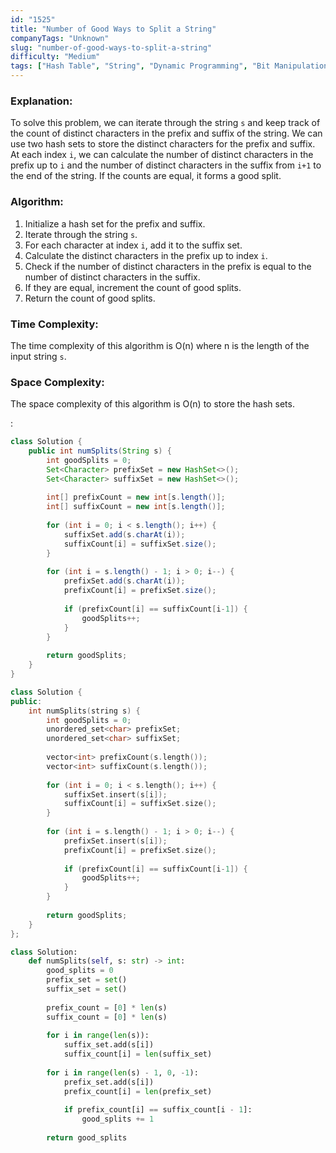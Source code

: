 ```yaml
---
id: "1525"
title: "Number of Good Ways to Split a String"
companyTags: "Unknown"
slug: "number-of-good-ways-to-split-a-string"
difficulty: "Medium"
tags: ["Hash Table", "String", "Dynamic Programming", "Bit Manipulation"]
---
```


### Explanation:
To solve this problem, we can iterate through the string `s` and keep track of the count of distinct characters in the prefix and suffix of the string. We can use two hash sets to store the distinct characters for the prefix and suffix. At each index `i`, we can calculate the number of distinct characters in the prefix up to `i` and the number of distinct characters in the suffix from `i+1` to the end of the string. If the counts are equal, it forms a good split.

### Algorithm:
1. Initialize a hash set for the prefix and suffix.
2. Iterate through the string `s`.
3. For each character at index `i`, add it to the suffix set.
4. Calculate the distinct characters in the prefix up to index `i`.
5. Check if the number of distinct characters in the prefix is equal to the number of distinct characters in the suffix.
6. If they are equal, increment the count of good splits.
7. Return the count of good splits.

### Time Complexity:
The time complexity of this algorithm is O(n) where n is the length of the input string `s`.

### Space Complexity:
The space complexity of this algorithm is O(n) to store the hash sets.

:

```java
class Solution {
    public int numSplits(String s) {
        int goodSplits = 0;
        Set<Character> prefixSet = new HashSet<>();
        Set<Character> suffixSet = new HashSet<>();
        
        int[] prefixCount = new int[s.length()];
        int[] suffixCount = new int[s.length()];
        
        for (int i = 0; i < s.length(); i++) {
            suffixSet.add(s.charAt(i));
            suffixCount[i] = suffixSet.size();
        }
        
        for (int i = s.length() - 1; i > 0; i--) {
            prefixSet.add(s.charAt(i));
            prefixCount[i] = prefixSet.size();
            
            if (prefixCount[i] == suffixCount[i-1]) {
                goodSplits++;
            }
        }
        
        return goodSplits;
    }
}
```

```cpp
class Solution {
public:
    int numSplits(string s) {
        int goodSplits = 0;
        unordered_set<char> prefixSet;
        unordered_set<char> suffixSet;
        
        vector<int> prefixCount(s.length());
        vector<int> suffixCount(s.length());
        
        for (int i = 0; i < s.length(); i++) {
            suffixSet.insert(s[i]);
            suffixCount[i] = suffixSet.size();
        }
        
        for (int i = s.length() - 1; i > 0; i--) {
            prefixSet.insert(s[i]);
            prefixCount[i] = prefixSet.size();
            
            if (prefixCount[i] == suffixCount[i-1]) {
                goodSplits++;
            }
        }
        
        return goodSplits;
    }
};
```

```python
class Solution:
    def numSplits(self, s: str) -> int:
        good_splits = 0
        prefix_set = set()
        suffix_set = set()
        
        prefix_count = [0] * len(s)
        suffix_count = [0] * len(s)
        
        for i in range(len(s)):
            suffix_set.add(s[i])
            suffix_count[i] = len(suffix_set)
        
        for i in range(len(s) - 1, 0, -1):
            prefix_set.add(s[i])
            prefix_count[i] = len(prefix_set)
            
            if prefix_count[i] == suffix_count[i - 1]:
                good_splits += 1
        
        return good_splits
```
